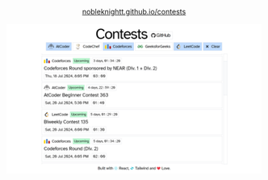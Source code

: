 <p align="center">
  <a href="https://nobleknightt.github.io/contests/">nobleknightt.github.io/contests</a>
  <br/>
  <br/>
  <img src="./screenshot.png">
</p>

<!-- # React + Vite

This template provides a minimal setup to get React working in Vite with HMR and some ESLint rules.

Currently, two official plugins are available:

- [@vitejs/plugin-react](https://github.com/vitejs/vite-plugin-react/blob/main/packages/plugin-react/README.md) uses [Babel](https://babeljs.io/) for Fast Refresh
- [@vitejs/plugin-react-swc](https://github.com/vitejs/vite-plugin-react-swc) uses [SWC](https://swc.rs/) for Fast Refresh -->
